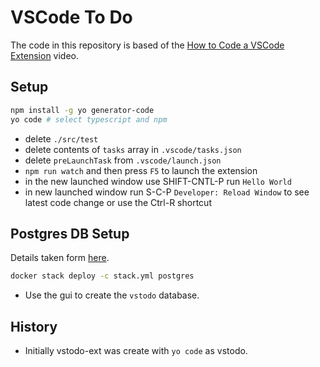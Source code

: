 # VSCode To Do

The code in this repository is based of the
[How to Code a VSCode Extension](https://www.youtube.com/watch?v=a5DX5pQ9p5M)
video.

## Setup

```bash
npm install -g yo generator-code
yo code # select typescript and npm
```

- delete `./src/test`
- delete contents of `tasks` array in `.vscode/tasks.json`
- delete `preLaunchTask` from `.vscode/launch.json`
- `npm run watch` and then press `F5` to launch the extension
- in the new launched window use SHIFT-CNTL-P run `Hello World`
- in new launched window run S-C-P `Developer: Reload Window` to see latest code
  change or use the Ctrl-R shortcut

## Postgres DB Setup

Details taken form [here](https://hub.docker.com/_/postgres).

```bash
docker stack deploy -c stack.yml postgres
```

- Use the gui to create the `vstodo` database.

## History

- Initially vstodo-ext was create with `yo code` as vstodo.
